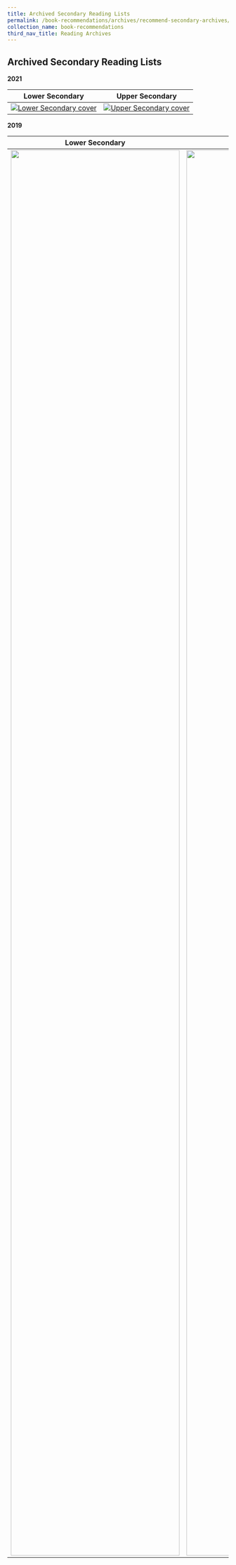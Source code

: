 ```yaml
---
title: Archived Secondary Reading Lists
permalink: /book-recommendations/archives/recommend-secondary-archives/
collection_name: book-recommendations
third_nav_title: Reading Archives
---
```

## **Archived Secondary Reading Lists**

**2021**

| **Lower Secondary** | **Upper Secondary** |
| ------------------- | ------------------- |
| [![Lower Secondary cover](/images/recommendationssecondary/lower-sec-grls.png)](/images/recommendationssecondary/nlb-suggested-reads-lower-sec-revised-final-draft_03042020.pdf) | [![Upper Secondary cover](/images/recommendationssecondary/upper-sec-grls.png)](/images/recommendationssecondary/nlb-suggested-reads-upper-sec-revised-final-draft_03042020.pdf) |


**2019**

| **Lower Secondary** | **Upper Secondary** |
| ------------------- | ------------------- |
| <a href="/images/recommendationssecondary/archives/lower-secondary-suggested-reads-1.pdf"><img src="/images/recommendationssecondary/archives/lower-secondary-covers.jpg" style="width: 40vw;height: 80vh"></a> |  <a href="/images/recommendationssecondary/archives/upper-secondary-suggested-reads.pdf"><img src="/images/recommendationssecondary/archives/upper-secondary-suggested-reads-book-cover.jpg" style="width: 40vw;height: 80vh"></a> |
